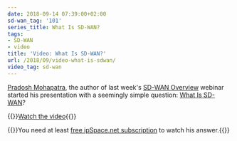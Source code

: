 ```yaml
---
date: 2018-09-14 07:39:00+02:00
sd-wan_tag: '101'
series_title: What Is SD-WAN?
tags:
- SD-WAN
- video
title: 'Video: What Is SD-WAN?'
url: /2018/09/video-what-is-sdwan/
video_tag: sd-wan
---
```

[Pradosh Mohapatra](https://www.ipspace.net/Author:Pradosh_Mohapatra), the author of last week's [SD-WAN Overview](https://www.ipspace.net/SD-WAN_Overview) webinar started his presentation with a seemingly simple question: [What Is SD-WAN](https://my.ipspace.net/bin/get/SDWAN/1%20-%20What%20Is%20SDWAN.mp4)?

{{<jump>}}[Watch the video](https://my.ipspace.net/bin/get/SDWAN/1%20-%20What%20Is%20SDWAN.mp4){{</jump>}}

{{<note free>}}You need at least [free ipSpace.net subscription](https://www.ipspace.net/Subscription/Free) to watch his answer.{{</note>}}
